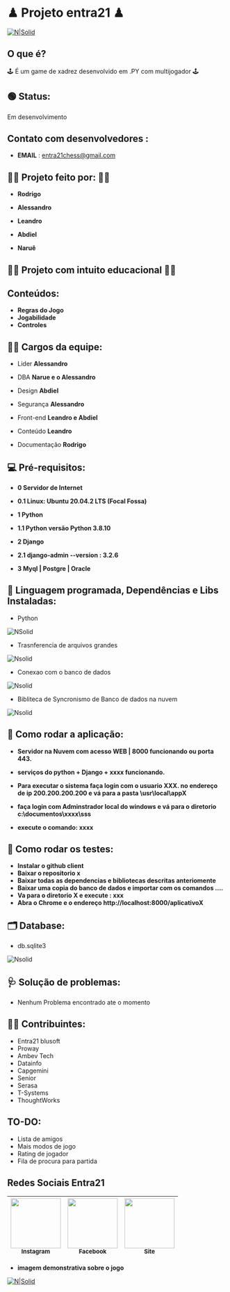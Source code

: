 # ♟ Projeto entra21 ♟
[![N|Solid](https://img.shields.io/npm/l/react)](https://github.com/neilom18/g5-chess/blob/main/LICENSE)
## O que é? 
🕹 É um game de xadrez desenvolvido em .PY com multijogador 🕹

## 🟢 Status:
Em desenvolvimento

## Contato com desenvolvedores :

- **EMAIL** : entra21chess@gmail.com

## 👨‍💼 Projeto feito por: 👨‍💼 
- **Rodrigo**
  
-  **Alessandro**
  
-  **Leandro**
  
-  **Abdiel**

-  **Naruê**

## 👨‍🏫 Projeto com intuito educacional 👨‍🎓

## Conteúdos:
- **Regras do Jogo**
- **Jogabilidade**
- **Controles**


## 👨‍💻 Cargos da equipe:
- Lider **Alessandro**

- DBA **Narue e o Alessandro**

- Design **Abdiel**

- Segurança **Alessandro**

- Front-end **Leandro e Abdiel**

- Conteúdo **Leandro**

- Documentação **Rodrigo**

## 💻 Pré-requisitos:
- **0 Servidor de Internet**

- **0.1 Linux: Ubuntu 20.04.2 LTS (Focal Fossa)**

- **1 Python**

- **1.1 Python versão Python 3.8.10**

- **2 Django**
 
- **2.1 django-admin --version : 3.2.6**
 
- **3 Myql | Postgre | Oracle**

## 🔧 Linguagem programada, Dependências e Libs Instaladas: 
- Python 

![NSolid](https://imgur.com/U9mLVjS.png)

- Trasnferencia de arquivos grandes

![Nsolid](https://imgur.com/l73fcO8.png)

- Conexao com o banco de dados

![Nsolid](https://imgur.com/MSG8mGw.png)

- Bibliteca de Syncronismo de Banco de dados na nuvem

![Nsolid](https://imgur.com/feB6bM3.png)

## 🚦 Como rodar a aplicação:
- **Servidor na Nuvem com acesso WEB | 8000 funcionando ou porta 443.** 

- **serviços do python + Django + xxxx funcionando.**

- **Para executar o sistema faça login com o usuario XXX. no endereço de ip 200.200.200.200 e vá para a pasta \usr\local\appX**

- **faça login com Adminstrador local do windows e vá para o diretorio c:\documentos\xxxx\sss**

- **execute o comando: xxxx**

## 🚥 Como rodar os testes:
- **Instalar o github client**
- **Baixar o repositorio x**
- **Baixar todas as dependencias e bibliotecas descritas anteriomente**
- **Baixar uma copia do banco de dados e importar com os comandos ....**
- **Va para o diretorio X e execute : xxx**
- **Abra o Chrome e o endereço http://localhost:8000/aplicativoX**

## 🗂 Database:

- db.sqlite3

![Nsolid](https://imgur.com/EHhgxuD.png)

## 🩺 Solução de problemas:
- Nenhum Problema encontrado ate o momento

## 👨‍💻 Contribuintes:
- Entra21 blusoft
- Proway
- Ambev Tech
- Datainfo
- Capgemini
- Senior
- Serasa
- T-Systems
- ThoughtWorks

## TO-DO:
 - Lista de amigos
 - Mais modos de jogo
 - Rating de jogador
 - Fila de procura para partida


## Redes Sociais Entra21

[<img src="https://imgur.com/x05Sa7O.png" width=115 > <br> <sub> Instagram </sub>](https://www.instagram.com/entra21.blusoft/) | [<img src="https://imgur.com/b3Q0EjI.png" width=115 > <br> <sub> Facebook </sub>](https://www.facebook.com/entra21.blusoft) | [<img src="https://imgur.com/70aSGri.png" width=115 > <br> <sub> Site </sub>](https://www.entra21.com.br/) |
| :---: | :---: | :---: |

- **imagem demonstrativa sobre o jogo**

[![N|Solid](https://imgur.com/DEqLHqH.gif)](https://github.com/neilom18/g5-chess/blob/main/README.md)


